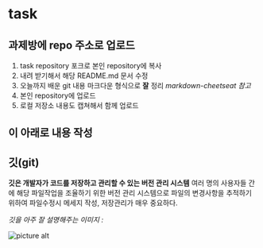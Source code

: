 # task

## 과제방에 repo 주소로 업로드

1. task repository 포크로 본인 repository에 복사
2. 내려 받기해서 해당 README.md 문서 수정
3. 오늘까지 배운 git 내용 마크다운 형식으로 __잘__ 정리
  _markdown-cheetseat 참고_
4. 본인 repository에 업로드
5. 로컬 저장소 내용도 캡쳐해서 함께 업로드

이 아래로 내용 작성
-

## 깃(git)

__깃은 개발자가 코드를 저장하고 관리할 수 있는 버전 관리 시스템__
여러 명의 사용자들 간에 해당 파일작업을 조율하기 위한 버전 관리 시스템으로
파일의 변경사항을 추적하기 위하여 파일수정시 메세지 작성, 저장관리가 매우 중요하다.


_깃을 아주 잘 설명해주는 이미지 :_

![picture alt](https://drive.google.com/file/d/154sZpxdCYSKpUTAZAmX1bknDH2O_S6mu/view?usp=share_link/778x502 "Title is optional")

